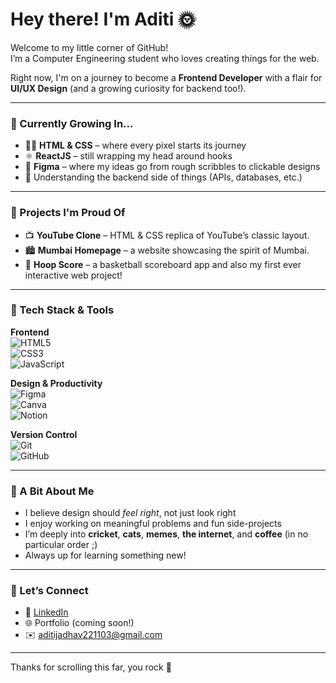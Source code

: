 # Hey there! I'm Aditi 🌞

Welcome to my little corner of GitHub!  
I’m a Computer Engineering student who loves creating things for the web.

Right now, I'm on a journey to become a **Frontend Developer** with a flair for **UI/UX Design** (and a growing curiosity for backend too!).

---

### 🌱 Currently Growing In...

- 🧑‍🎨 **HTML & CSS** – where every pixel starts its journey
- ⚛️ **ReactJS** – still wrapping my head around hooks 
- 🎨 **Figma** – where my ideas go from rough scribbles to clickable designs
- 🧠 Understanding the backend side of things (APIs, databases, etc.)

---

### 💼 Projects I'm Proud Of

- 📺 **YouTube Clone** – HTML & CSS replica of YouTube’s classic layout.    
- 🏙️ **Mumbai Homepage** – a website showcasing the spirit of Mumbai.
- 🏀 **Hoop Score** – a basketball scoreboard app and also my first ever interactive web project!
---

### 🧰 Tech Stack & Tools

**Frontend**  
![HTML5](https://img.shields.io/badge/HTML5-E34F26?style=for-the-badge&logo=html5&logoColor=white)  
![CSS3](https://img.shields.io/badge/CSS3-1572B6?style=for-the-badge&logo=css3&logoColor=white)  
![JavaScript](https://img.shields.io/badge/JavaScript-F7DF1E?style=for-the-badge&logo=javascript&logoColor=black)  

**Design & Productivity**  
![Figma](https://img.shields.io/badge/Figma-F24E1E?style=for-the-badge&logo=figma&logoColor=white)  
![Canva](https://img.shields.io/badge/Canva-00C4CC?style=for-the-badge&logo=canva&logoColor=white)  
![Notion](https://img.shields.io/badge/Notion-000000?style=for-the-badge&logo=notion&logoColor=white)

**Version Control**  
![Git](https://img.shields.io/badge/Git-F05032?style=for-the-badge&logo=git&logoColor=white)  
![GitHub](https://img.shields.io/badge/GitHub-181717?style=for-the-badge&logo=github&logoColor=white)

---

### 🐥 A Bit About Me

- I believe design should *feel right*, not just look right  
- I enjoy working on meaningful problems and fun side-projects  
- I’m deeply into **cricket**, **cats**, **memes**, **the internet**, and **coffee** (in no particular order ;)  
- Always up for learning something new!

---

### 🤝 Let’s Connect

- 💼 [LinkedIn](https://linkedin.com/in/aditi-jadhav23)  
- 🌐 Portfolio (coming soon!)  
- ✉️ aditijadhav221103@gmail.com  

---


Thanks for scrolling this far, you rock 💛
